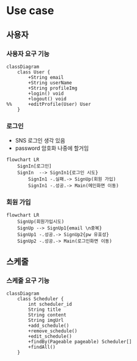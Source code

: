 # Use case

## 사용자

### 사용자 요구 기능

```mermaid
classDiagram
    class User {
        +String email
        +String userName
        +String profileImg
        +login() void
        +logout() void
%%      +editProfile(User) User
    }
```

### 로그인

- SNS 로그인 생각 있음
- password 암호화 나중에 할거임

```mermaid
flowchart LR
    SignIn[로그인]
    SignIn  --> SignIn1{로그인 시도}
        SignIn1 -.실패.-> SignUp(회원 가입)
        SignIn1 -.성공.-> Main(메인화면 이동)
```

### 회원 가입

```mermaid
flowchart LR
    SignUp(회원가입시도)
    SignUp --> SignUp1{email \n중복}
    SignUp1 -.성공.-> SignUp2{pw 유효성}
    SignUp2 -.성공.-> Main(로그인화면 이동)
```

[//]: # (### 사용자 정보 수정)

[//]: # ()
[//]: # (```mermaid)

[//]: # (flowchart LR)

[//]: # (    MyPage&#40;나의 정보 페이지&#41;)

[//]: # (    MyPage --> Edit1&#40;이름 변경&#41;)

[//]: # (    MyPage --> Edit2&#40;프로필 변경&#41;)

[//]: # (    MyPage --> Edit3&#40;비밀번호 변경&#41;)

[//]: # (```)

## 스케줄

### 스케줄 요구 기능

```mermaid
classDiagram
    class Scheduler {
        int scheduler_id
        String title
        String content
        String imgUrl
        +add_schedule()
        +remove_schedule()
        +edit_schedule()
        +findBy(Pageable pageable) Scheduler[]
        +findAll()
    }
```
